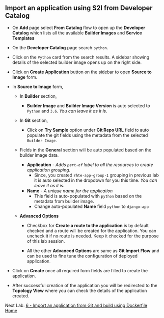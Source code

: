 ## Import an application using S2I from Developer Catalog

- On **Add** page select **From Catalog** flow to open up the **Developer Catalog** which lists all the available **Builder Images** and **Service Templates**

- On the **Developer Catalog** page search `python`.

- Click on the `Python` card from the search results. A sidebar showing details of the selected builder image opens up on the right side.

- Click on **Create Application** button on the sidebar to open **Source to Image** form.

- In **Source to Image** form,
  - In **Builder** section,
    - **Builder Image** and **Builder Image Version** is auto selected to `Python` and `3.6`. *You can leave it as it is.*
  
  - In **Git** section,
    - Click on **Try Sample** option under **Git Repo URL** field to auto populate the git fields using the metadata from the selected `Builder Image`.
  
  - Fields in the **General** section will be auto populated based on the builder image data.
    - **Application** - *Adds `part-of` label to all the resources to create application grouping*.
        - Since, you created `rhte-app-group-1` grouping in previous lab it is auto selected in the dropdown for you this time. *You can leave it as it is.*
    - **Name** - *A unique name for the application*
      - This field is auto-populated with `python` based on the metadata from builder image.
      - Change auto-populated **Name** field `python` to `django-app`

  - **Advanced Options** 
    - Checkbox for **Create a route to the application** is by default checked and a route will be created for the application. You can uncheck it if no route is needed. Keep it checked for the purpose of this lab session.

    - All the other **Advanced Options** are same as **Git Import Flow** and can be used to fine tune the configuration of deployed application.

- Click on **Create** once all required form fields are filled to create the application.
- After successful creation of the application you will be redirected to the **Topology View** where you can check the details of the application created.


Next Lab: [6 - Import an application from Git and build using Dockerfile](./dockerfile.md)<br>
[Home](./README.md)
